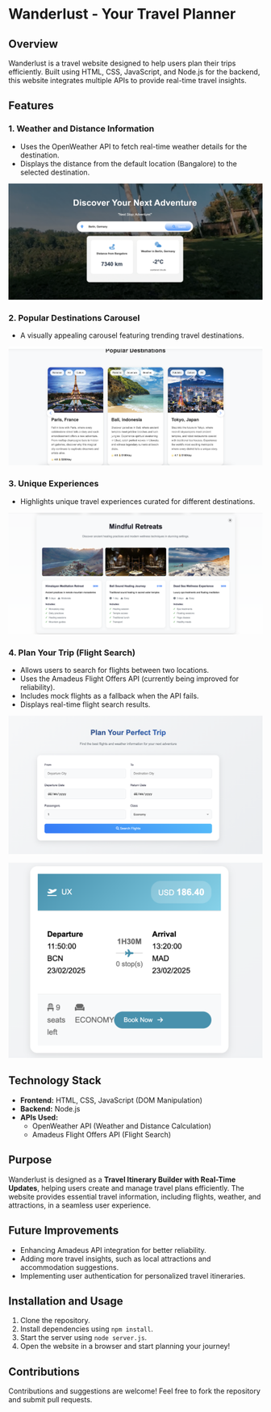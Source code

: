 # Wanderlust - Your Travel Planner

## Overview
Wanderlust is a travel website designed to help users plan their trips efficiently. Built using HTML, CSS, JavaScript, and Node.js for the backend, this website integrates multiple APIs to provide real-time travel insights.

## Features

### 1. Weather and Distance Information
- Uses the OpenWeather API to fetch real-time weather details for the destination.
- Displays the distance from the default location (Bangalore) to the selected destination.

![Weather and Distance Information](frontend/assets/WeatherandDistance.png)

### 2. Popular Destinations Carousel
- A visually appealing carousel featuring trending travel destinations.

![Popular Destinations](frontend/assets/populardestination.png)

### 3. Unique Experiences
- Highlights unique travel experiences curated for different destinations.

![Unique Experiences](frontend/assets/uniqueEx.png)

### 4. Plan Your Trip (Flight Search)
- Allows users to search for flights between two locations.
- Uses the Amadeus Flight Offers API (currently being improved for reliability).
- Includes mock flights as a fallback when the API fails.
- Displays real-time flight search results.

![Plan Your Trip](frontend/assets/planurtrip.png)

![Real-Time Flight Search](frontend/assets/realtimeresponse.png)

## Technology Stack
- **Frontend:** HTML, CSS, JavaScript (DOM Manipulation)
- **Backend:** Node.js
- **APIs Used:**
  - OpenWeather API (Weather and Distance Calculation)
  - Amadeus Flight Offers API (Flight Search)

## Purpose
Wanderlust is designed as a **Travel Itinerary Builder with Real-Time Updates**, helping users create and manage travel plans efficiently. The website provides essential travel information, including flights, weather, and attractions, in a seamless user experience.

## Future Improvements
- Enhancing Amadeus API integration for better reliability.
- Adding more travel insights, such as local attractions and accommodation suggestions.
- Implementing user authentication for personalized travel itineraries.

## Installation and Usage
1. Clone the repository.
2. Install dependencies using `npm install`.
3. Start the server using `node server.js`.
4. Open the website in a browser and start planning your journey!

## Contributions
Contributions and suggestions are welcome! Feel free to fork the repository and submit pull requests.



